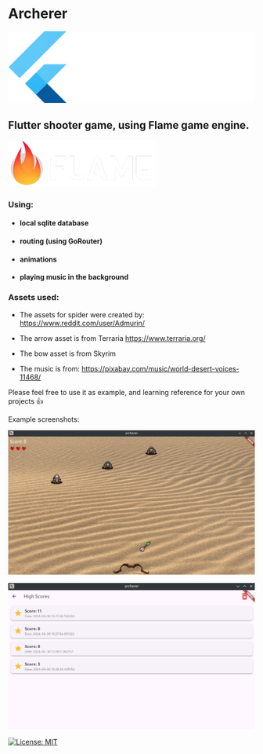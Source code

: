 # Archerer

[![](lockup_flutter_horizontal_wht.png)](https://flutter.dev/)

## Flutter shooter game, using Flame game engine.

[![](image.png)](https://docs.flame-engine.org/latest/)

### Using:

- #### local sqlite database
- ####  routing (using GoRouter)
- ####  animations
- ####  playing music in the background




### Assets used:

- The assets for spider were created by:
    https://www.reddit.com/user/Admurin/

- The arrow asset is from Terraria 
    https://www.terraria.org/

- The bow asset is from
    Skyrim

- The music is from:
    https://pixabay.com/music/world-desert-voices-11468/

Please feel free to use it as example, and learning reference for your own projects :thumbsup:


Example screenshots:

![](Screenshot_20240630_152711.png)

![](Screenshot_20240630_152858.png)




[![License: MIT](https://img.shields.io/badge/License-MIT-yellow.svg)](https://opensource.org/licenses/MIT)